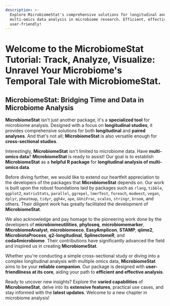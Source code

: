 ```yaml
---
description: >-
  Explore MicrobiomeStat's comprehensive solutions for longitudinal and
  multi-omics data analysis in microbiome research. Efficient, effective, and
  user-friendly!
---
```


# Welcome to the MicrobiomeStat Tutorial: Track, Analyze, Visualize: Unravel Your Microbiome's Temporal Tale with MicrobiomeStat.

## **MicrobiomeStat: Bridging Time and Data in Microbiome Analysis**&#x20;

**MicrobiomeStat** isn't just another package, it's a **specialized tool** for microbiome analysis. Designed with a focus on **longitudinal studies**, it provides comprehensive solutions for both **longitudinal** and **paired analyses**. And that's not all; **MicrobiomeStat** is also versatile enough for **cross-sectional studies**.

Interestingly, **MicrobiomeStat** isn't limited to microbiome data. Have **multi-omics data**? **MicrobiomeStat** is ready to assist! Our goal is to establish **MicrobiomeStat** as a **helpful R package** for **longitudinal analysis of multi-omics data**.

Before diving further, we would like to extend our heartfelt appreciation to the developers of the packages that **MicrobiomeStat** depends on. Our work is built upon the robust foundations laid by packages such as `rlang`, `tibble`, `ggplot2`, `matrixStats`, `parallel`, `ggrepel`, `lmerTest`, `foreach`, `modeest`, `vegan`, `dplyr`, `pheatmap`, `tidyr`, `ggh4x`, `ape`, `GUniFrac`, `scales`, `stringr`, `broom`, and others. Their diligent work has greatly facilitated the development of **MicrobiomeStat**.

We also acknowledge and pay homage to the pioneering work done by the developers of **microbiomeutilities**, **phyloseq**, **microbiomemarker**, **MicrobiomeAnalyst**, **microbiomeeco**, **EasyAmplicon**, **STAMP**, **qiime2**, **MicrobiotaProcess**, **q2-longitudinal**, **SplinectomeR**, and **coda4microbiome**. Their contributions have significantly advanced the field and inspired us in creating **MicrobiomeStat**.

Whether you're conducting a simple cross-sectional study or diving into a complex longitudinal analysis with multiple omics data, **MicrobiomeStat** aims to be your **reliable companion**. Our package is designed with **user-friendliness at its core**, aiding your path to **efficient and effective analysis**.

Ready to uncover new insights? Explore the **varied capabilities** of **MicrobiomeStat**, delve into its **extensive features**, practical use cases, and stay informed with the **latest updates**. Welcome to a new chapter in microbiome analysis!
